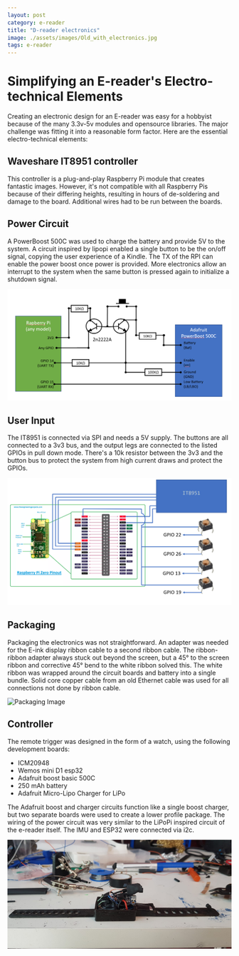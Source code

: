 ```yaml
---
layout: post
category: e-reader
title: "D-reader electronics"
image: ./assets/images/Old_with_electronics.jpg
tags: e-reader
---
```


Simplifying an E-reader's Electro-technical Elements
====================================================

Creating an electronic design for an E-reader was easy for a hobbyist because of the many 3.3v-5v modules and opensource libraries. The major challenge was fitting it into a reasonable form factor. Here are the essential electro-technical elements:

Waveshare IT8951 controller
---------------------------

This controller is a plug-and-play Raspberry Pi module that creates fantastic images. However, it's not compatible with all Raspberry Pis because of their differing heights, resulting in hours of de-soldering and damage to the board. Additional wires had to be run between the boards.

Power Circuit
-------------

A PowerBoost 500C was used to charge the battery and provide 5V to the system. A circuit inspired by lipopi enabled a single button to be the on/off signal, copying the user experience of a Kindle. The TX of the RPI can enable the power boost once power is provided. More electronics allow an interrupt to the system when the same button is pressed again to initialize a shutdown signal.

![Power Circuit](./assets/images/power_setup.png)

User Input
----------

The IT8951 is connected via SPI and needs a 5V supply. The buttons are all connected to a 3v3 bus, and the output legs are connected to the listed GPIOs in pull down mode. There's a 10k resistor between the 3v3 and the button bus to protect the system from high current draws and protect the GPIOs.

![User Input Wiring](./assets/images/wiring_control.png)

Packaging
---------

Packaging the electronics was not straightforward. An adapter was needed for the E-ink display ribbon cable to a second ribbon cable. The ribbon-ribbon adapter always stuck out beyond the screen, but a 45° to the screen ribbon and corrective 45° bend to the white ribbon solved this. The white ribbon was wrapped around the circuit boards and battery into a single bundle. Solid core copper cable from an old Ethernet cable was used for all connections not done by ribbon cable.

![Packaging Image](./assets/images/Old_with_electronics.jpg)

Controller
----------

The remote trigger was designed in the form of a watch, using the following development boards:

*   ICM20948
*   Wemos mini D1 esp32
*   Adafruit boost basic 500C
*   250 mAh battery
*   Adafruit Micro-Lipo Charger for LiPo

The Adafruit boost and charger circuits function like a single boost charger, but two separate boards were used to create a lower profile package. The wiring of the power circuit was very similar to the LiPoPi inspired circuit of the e-reader itself. The IMU and ESP32 were connected via i2c.

![Controller Image](./assets/images/trigger_electronics.jpg)
